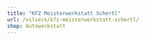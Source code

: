 ```yaml
---
title: "KFZ Meisterwerkstatt Schertl"
url: /vilseck/kfz-meisterwerkstatt-schertl/
shop: Autowerkstatt
---
```

